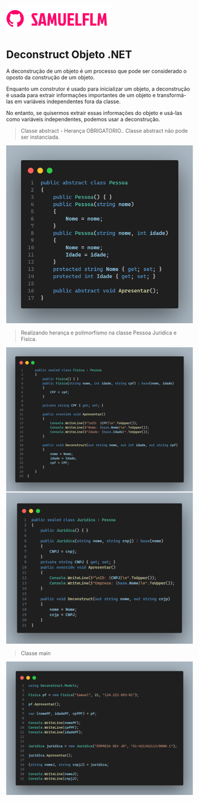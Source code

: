 <img src="Image/logo.png" alt="logo_samuelflm">


# Deconstruct Objeto .NET

A deconstrução de um objeto é um processo que pode ser considerado o oposto da construção de um objeto.

Enquanto um construtor é usado para inicializar um objeto, a deconstrução é usada para extrair informações importantes de um objeto e transformá-las em variáveis independentes fora da classe.

No entanto, se quisermos extrair essas informações do objeto e usá-las como variáveis independentes, podemos usar a deconstrução.

> Classe abstract - Herança OBRIGATORIO.. Classe abstract não pode ser instanciada. 

<img src="Image/pessoa.png">


> Realizando herança e polimorfismo na classe Pessoa Juridica e Fisica.

<img src="Image/fisica.png">

<img src="Image/juridica.png">


> Classe main

<img src="Image/code.png">

